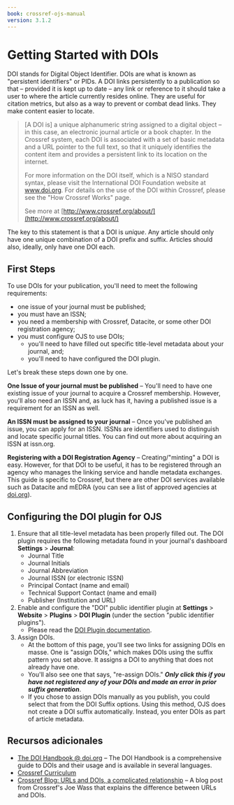 ```yaml
---
book: crossref-ojs-manual
version: 3.1.2
---
```


# Getting Started with DOIs

DOI stands for Digital Object Identifier. DOIs are what is known as "persistent identifiers" or PIDs. A DOI links persistently to a publication so that – provided it is kept up to date – any link or reference to it should take a user to where the article currently resides online. They are useful for citation metrics, but also as a way to prevent or combat dead links. They make content easier to locate.

> [A DOI is] a unique alphanumeric string assigned to a digital object – in this case, an electronic journal article or a book chapter. In the Crossref system, each DOI is associated with a set of basic metadata and a URL pointer to the full text, so that it uniquely identifies the content item and provides a persistent link to its location on the internet.
> 
> For more information on the DOI itself, which is a NISO standard syntax, please visit the International DOI Foundation website at www.doi.org. For details on the use of the DOI within Crossref, please see the "How Crossref Works" page.
> 
> See more at [http://www.crossref.org/about/](http://www.crossref.org/about/)

The key to this statement is that a DOI is _unique_. Any article should only have one unique combination of a DOI prefix and suffix. Articles should also, ideally, only have one DOI each.

## First Steps

To use DOIs for your publication, you'll need to meet the following requirements:

- one issue of your journal must be published;
- you must have an ISSN;
- you need a membership with Crossref, Datacite, or some other DOI registration agency;
- you must configure OJS to use DOIs;
    - you'll need to have filled out specific title-level metadata about your journal, and;
    - you'll need to have configured the DOI plugin.

Let's break these steps down one by one.

**One Issue of your journal must be published** – You'll need to have one existing issue of your journal to acquire a Crossref membership.  However, you'll also need an ISSN and, as luck has it, having a published issue is a requirement for an ISSN as well.

**An ISSN must be assigned to your journal** – Once you've published an issue, you can apply for an ISSN. ISSNs are identifiers used to distinguish and locate specific journal titles. You can find out more about acquiring an ISSN at issn.org.

**Registering with a DOI Registration Agency** – Creating/"minting" a DOI is easy. However, for that DOI to be useful, it has to be registered through an agency who manages the linking service and handle metadata exchanges. This guide is specific to Crossref, but there are other DOI services available such as Datacite and mEDRA (you can see a list of approved agencies at [doi.org](https://www.doi.org/registration_agencies.html)).

## Configuring the DOI plugin for OJS

1. Ensure that all title-level metadata has been properly filled out. The DOI plugin requires the following metadata found in your journal's dashboard **Settings** > **Journal**:
    - Journal Title
    - Journal Initials
    - Journal Abbreviation
    - Journal ISSN (or electronic ISSN)
    - Principal Contact (name and email)
    - Technical Support Contact (name and email)
    - Publisher (Institution and URL)
2. Enable and configure the "DOI" public identifier plugin at **Settings** > **Website** > **Plugins** > **DOI Plugin** (under the section "public identifier plugins").
   - Please read the [DOI Plugin documentation](/doi-plugin/).
3. Assign DOIs.
    - At the bottom of this page, you'll see two links for assigning DOIs en masse. One is "assign DOIs," which makes DOIs using the suffix pattern you set above. It assigns a DOI to anything that does not already have one.
    - You'll also see one that says, "re-assign DOIs." **_Only click this if you have not registered any of your DOIs and made an error in prior suffix generation_**.
    - If you chose to assign DOIs manually as you publish, you could select that from the DOI Suffix options. Using this method, OJS does not create a DOI suffix automatically. Instead, you enter DOIs as part of article metadata.

## Recursos adicionales

- [The DOI Handbook @ doi.org](https://www.doi.org/hb.html) – The DOI Handbook is a comprehensive guide to DOIs and their usage and is available in several languages.
- [Crossref Curriculum](https://www.crossref.org/education/)
- [Crossref Blog: URLs and DOIs, a complicated relationship](https://www.crossref.org/blog/urls-and-dois-a-complicated-relationship/) – A blog post from Crossref's Joe Wass that explains the difference between URLs and DOIs.
